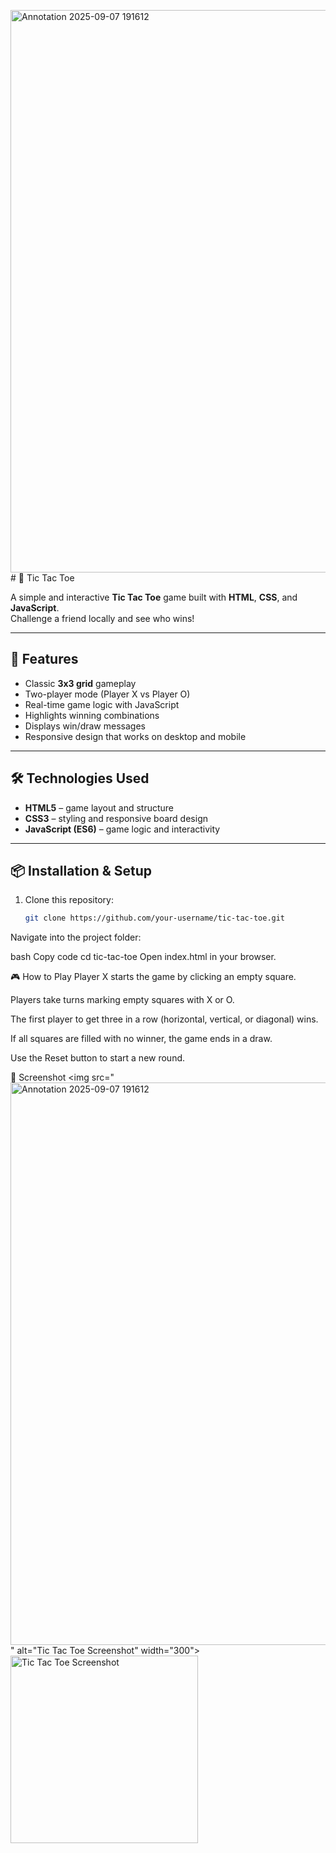 <img width="1600" height="900" alt="Annotation 2025-09-07 191612" src="https://github.com/user-attachments/assets/8a221ad0-4ab2-4804-95c2-54c8719cc2f9" /># 🎲 Tic Tac Toe

A simple and interactive **Tic Tac Toe** game built with **HTML**, **CSS**, and **JavaScript**.  
Challenge a friend locally and see who wins!

---

## 🚀 Features
- Classic **3x3 grid** gameplay  
- Two-player mode (Player X vs Player O)  
- Real-time game logic with JavaScript  
- Highlights winning combinations  
- Displays win/draw messages  
- Responsive design that works on desktop and mobile  

---

## 🛠️ Technologies Used
- **HTML5** – game layout and structure  
- **CSS3** – styling and responsive board design  
- **JavaScript (ES6)** – game logic and interactivity  

---

## 📦 Installation & Setup
1. Clone this repository:
   ```bash
   git clone https://github.com/your-username/tic-tac-toe.git
Navigate into the project folder:

bash
Copy code
cd tic-tac-toe
Open index.html in your browser.

🎮 How to Play
Player X starts the game by clicking an empty square.

Players take turns marking empty squares with X or O.

The first player to get three in a row (horizontal, vertical, or diagonal) wins.

If all squares are filled with no winner, the game ends in a draw.

Use the Reset button to start a new round.

📸 Screenshot
<img src="<img width="1600" height="900" alt="Annotation 2025-09-07 191612" src="https://github.com/user-attachments/assets/ed4b9585-855a-4d8b-ae7a-848eb3fa4790" />
" alt="Tic Tac Toe Screenshot" width="300">
<img src="" alt="Tic Tac Toe Screenshot" width="300">
